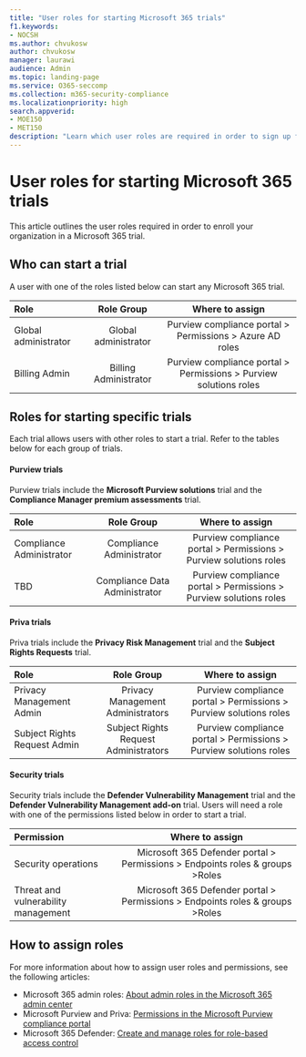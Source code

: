 ```yaml
---
title: "User roles for starting Microsoft 365 trials"
f1.keywords:
- NOCSH
ms.author: chvukosw
author: chvukosw
manager: laurawi
audience: Admin
ms.topic: landing-page
ms.service: O365-seccomp
ms.collection: m365-security-compliance
ms.localizationpriority: high
search.appverid: 
- MOE150
- MET150
description: "Learn which user roles are required in order to sign up for a trial of Microsoft 365 Purview, Priva, and security products."
---
```


# User roles for starting Microsoft 365 trials

This article outlines the user roles required in order to enroll your organization in a Microsoft 365 trial.

## Who can start a trial

A user with one of the roles listed below can start any Microsoft 365 trial.
 
| Role | Role Group | Where to assign | 
| :------------- | :-------------: | :------------: |
| Global administrator | Global administrator   | Purview compliance portal > Permissions > Azure AD roles |
| Billing Admin | Billing Administrator | Purview compliance portal > Permissions > Purview solutions roles |

## Roles for starting specific trials

Each trial allows users with other roles to start a trial. Refer to the tables below for each group of trials.

#### Purview trials

Purview trials include the **Microsoft Purview solutions** trial and the **Compliance Manager premium assessments** trial. 

| Role | Role Group | Where to assign | 
| :------------- | :-------------: | :------------: |
| Compliance Administrator | Compliance Administrator   | Purview compliance portal > Permissions > Purview solutions roles |
| TBD | Compliance Data Administrator | Purview compliance portal > Permissions > Purview solutions roles |

#### Priva trials

Priva trials include the **Privacy Risk Management** trial and the **Subject Rights Requests** trial.

| Role | Role Group | Where to assign | 
| :------------- | :-------------: | :------------: |
| Privacy Management Admin | Privacy Management Administrators   | Purview compliance portal > Permissions > Purview solutions roles |
| Subject Rights Request Admin | Subject Rights Request Administrators | Purview compliance portal > Permissions > Purview solutions roles |

#### Security trials

Security trials include the **Defender Vulnerability Management** trial and the **Defender Vulnerability Management add-on** trial. Users will need a role with one of the permissions listed below in order to start a trial.

| Permission | Where to assign | 
| :------------- | :-------------: |
Security operations  | Microsoft 365 Defender portal > Permissions > Endpoints roles & groups >Roles  |
| Threat and vulnerability management | Microsoft 365 Defender portal > Permissions > Endpoints roles & groups >Roles |

## How to assign roles

For more information about how to assign user roles and permissions, see the following articles:

- Microsoft 365 admin roles: [About admin roles in the Microsoft 365 admin center](../admin/add-users/about-admin-roles.md)
- Microsoft Purview and Priva: [Permissions in the Microsoft Purview compliance portal](microsoft-365-compliance-center-permissions.md)
- Microsoft 365 Defender: [Create and manage roles for role-based access control](../security/defender-endpoint/user-roles.md)